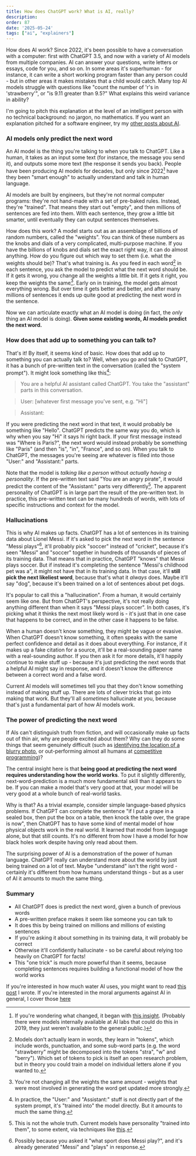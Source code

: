 ```yaml
---
title: How does ChatGPT work? What is AI, really?
description: 
order: 87
date: '2025-05-24'
tags: ["ai", "explainers"]
---
```


How does AI work? Since 2022, it's been possible to have a conversation with a computer: first with ChatGPT 3.5, and now with a variety of AI models from multiple companies. AI can answer your questions, write letters or essays, code for you, and so on. In some areas it's superhuman - for instance, it can write a short working program faster than any person could - but in other areas it makes mistakes that a child would catch. Many top AI models struggle with questions like "count the number of 'r's in 'strawberry'", or "is 9.11 greater than 9.5?" What explains this weird variance in ability?

I'm going to pitch this explanation at the level of an intelligent person with no technical background: no jargon, no mathematics. If you want an explanation pitched for a software engineer, try my [other posts about AI](/tags/ai).

### AI models only predict the next word

An AI model is the thing you're talking to when you talk to ChatGPT. Like a human, it takes as an input some text (for instance, the message you send it), and outputs some more text (the response it sends you back). People have been producing AI models for decades, but only since 2022[^1] have they been "smart enough" to actually understand and talk in human language.

AI models are built by engineers, but they're not normal computer programs: they're not hand-made with a set of pre-baked rules. Instead, they're "trained". That means they start out "empty", and then millions of sentences are fed into them. With each sentence, they grow a little bit smarter, until eventually they can output sentences themselves.

How does this work? A model starts out as an assemblage of billions of random numbers, called the "weights". You can think of these numbers as the knobs and dials of a very complicated, multi-purpose machine. If you have the billions of knobs and dials set the exact right way, it can do almost anything. How do you figure out which way to set them (i.e. what the weights should be)? That's what training is. As you feed in each word[^2] in each sentence, you ask the model to predict what the next word should be. If it gets it wrong, you change all the weights a little bit. If it gets it right, you keep the weights the same[^3]. Early on in training, the model gets almost everything wrong. But over time it gets better and better, and after many millions of sentences it ends up quite good at predicting the next word in the sentence.

Now we can articulate exactly what an AI model is doing (in fact, the _only_ thing an AI model is doing). **Given some existing words, AI models predict the next word.**

### How does that add up to something you can talk to?

That's it! By itself, it seems kind of basic. How does that add up to something you can actually talk to? Well, when you go and talk to ChatGPT, it has a bunch of pre-written text in the conversation (called the "system prompt"). It might look something like this[^4]:

> You are a helpful AI assistant called ChatGPT. You take the "assistant" parts in this conversation.

> User: [whatever first message you've sent, e.g. "Hi"]

> Assistant: 

If you were predicting the next word in that text, it would probably be something like "Hello". ChatGPT predicts the same way you do, which is why when you say "Hi" it says hi right back. If your first message instead was "Where is Paris?", the next word would instead probably be something like "Paris" (and then "is", "in", "France", and so on). When you talk to ChatGPT, the messages you're seeing are whatever is filled into those "User:" and "Assistant:" parts.

Note that the model is _talking like a person_ without _actually having a personality_. If the pre-written text said "You are an angry pirate", it would predict the content of the "Assistant:" parts very differently[^5]. The apparent personality of ChatGPT is in large part the result of the pre-written text. In practice, this pre-written text can be many hundreds of words, with lots of specific instructions and context for the model.

### Hallucinations

This is why AI makes up facts. ChatGPT has a lot of sentences in its training data about Lionel Messi. If it's asked to pick the next word in the sentence "Messi plays"[^6], it'll probably pick "soccer" instead of "cricket", because it's seen "Messi" and "soccer" together in hundreds of thousands of pieces of its training data. That means that in practice, ChatGPT "knows" that Messi plays soccer. But if instead it's completing the sentence "Messi's childhood pet was a", it might not have that in its training data. In that case, it'll **still pick the next likeliest word**, because that's what it _always_ does. Maybe it'll say "dog", because it's been trained on a lot of sentences about pet dogs. 

It's popular to call this a "hallucination". From a human, it would certainly seem like one. But from ChatGPT's perspective, it's not really doing anything different than when it says "Messi plays soccer". In both cases, it's picking what it thinks the next most likely word is - it's just that in one case that happens to be correct, and in the other case it happens to be false.

When a human doesn't know something, they might be vague or evasive. When ChatGPT doesn't know something, it often speaks with the same perfect confidence and detail as it does about everything. For instance, if it makes up a fake citation for a source, it'll be a real-sounding paper name with a real-sounding author. If you then ask it for more details, it'll happily continue to make stuff up - because it's just predicting the next words that a helpful AI might say in response, and it doesn't know the difference between a correct word and a false word.

Current AI models will sometimes tell you that they don't know something instead of making stuff up. There are lots of clever tricks that go into making that work. But they'll all _sometimes_ hallucinate at you, because that's just a fundamental part of how AI models work.

### The power of predicting the next word

If AIs can't distinguish truth from fiction, and will occasionally make up facts out of thin air, why are people excited about them? Why can they do some things that seem genuinely difficult (such as [identifying the location of a blurry photo](https://simonwillison.net/2025/Apr/26/o3-photo-locations/), or out-performing almost all humans at [competitive programming](https://codeforces.com/blog/entry/134002))?

The central insight here is that **being good at predicting the next word requires understanding how the world works**. To put it slightly differently, next-word-prediction is a much more fundamental skill than it appears to be. If you can make a model that's very good at that, your model will be very good at a whole bunch of real-world tasks.

Why is that? As a trivial example, consider simple language-based physics problems. If ChatGPT can complete the sentence "if I put a grape in a sealed box, then put the box on a table, then knock the table over, the grape is now", then ChatGPT has to have some kind of mental model of how physical objects work in the real world. It learned that model from language alone, but that still counts. It's no different from how I have a model for how black holes work despite having only read about them.

The surprising power of AI is a demonstration of the power of human language. ChatGPT really can understand more about the world by just being trained on a lot of text. Maybe "understand" isn't the right word - certainly it's different from how humans understand things - but as a user of AI it amounts to much the same thing. 

### Summary

- All ChatGPT does is predict the next word, given a bunch of previous words
- A pre-written preface makes it seem like someone you can talk to
- It does this by being trained on millions and millions of existing sentences
- If you're asking it about something in its training data, it will probably be correct
- Otherwise it'll confidently hallucinate - so be careful about relying too heavily on ChatGPT for facts!
- This "one trick" is much more powerful than it seems, because completing sentences requires building a functional model of how the world works

If you're interested in how much water AI uses, you might want to read [this post](/water-impact-of-ai) I wrote. If you're interested in the moral arguments against AI in general, I cover those [here](/is-ai-wrong)

[^1]: If you're wondering what changed, it began with [this insight](https://en.wikipedia.org/wiki/Attention_Is_All_You_Need). (Probably there were models internally available at AI labs that could do this in 2019, they just weren't available to the general public.)

[^2]: Models don't actually learn in words, they learn in "tokens", which include words, punctuation, and some sub-word parts (e.g. the word "strawberry" might be decomposed into the tokens "stra", "w" and "berry"). Which set of tokens to pick is itself an open research problem, but in theory you could train a model on individual letters alone if you wanted to.

[^3]: You're not changing all the weights the same amount - weights that were most involved in generating the word get updated more strongly.

[^4]: In practice, the "User:" and "Assistant:" stuff is not directly part of the system prompt, it's "trained into" the model directly. But it amounts to much the same thing.

[^5]: This is not the whole truth. Current models have personality "trained into them", to some extent, via techniques like [this](https://en.wikipedia.org/wiki/Reinforcement_learning_from_human_feedback).

[^6]: Possibly because you asked it "what sport does Messi play?", and it's already generated "Messi" and "plays" in response.